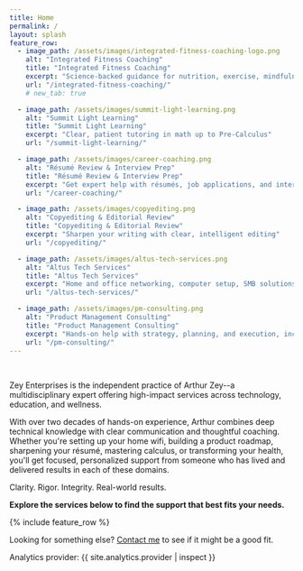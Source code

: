 ```yaml
---
title: Home
permalink: /
layout: splash
feature_row:
  - image_path: /assets/images/integrated-fitness-coaching-logo.png
    alt: "Integrated Fitness Coaching"
    title: "Integrated Fitness Coaching"
    excerpt: "Science-backed guidance for nutrition, exercise, mindfulness, relationships, and philosophy"
    url: "/integrated-fitness-coaching/"
    # new_tab: true

  - image_path: /assets/images/summit-light-learning.png
    alt: "Summit Light Learning"
    title: "Summit Light Learning"
    excerpt: "Clear, patient tutoring in math up to Pre-Calculus"
    url: "/summit-light-learning/"

  - image_path: /assets/images/career-coaching.png
    alt: "Résumé Review & Interview Prep"
    title: "Résumé Review & Interview Prep"
    excerpt: "Get expert help with résumés, job applications, and interviews"
    url: "/career-coaching/"

  - image_path: /assets/images/copyediting.png
    alt: "Copyediting & Editorial Review"
    title: "Copyediting & Editorial Review"
    excerpt: "Sharpen your writing with clear, intelligent editing"
    url: "/copyediting/"

  - image_path: /assets/images/altus-tech-services.png
    alt: "Altus Tech Services"
    title: "Altus Tech Services"
    excerpt: "Home and office networking, computer setup, SMB solutions, troubleshooting, and more"
    url: "/altus-tech-services/"

  - image_path: /assets/images/pm-consulting.png
    alt: "Product Management Consulting"
    title: "Product Management Consulting"
    excerpt: "Hands-on help with strategy, planning, and execution, including UX design"
    url: "/pm-consulting/"
---
```


<br />

Zey Enterprises is the independent practice of Arthur Zey--a multidisciplinary expert offering high-impact services across technology, education, and wellness.

With over two decades of hands-on experience, Arthur combines deep technical knowledge with clear communication and thoughtful coaching. Whether you're setting up your home wifi, building a product roadmap, sharpening your résumé, mastering calculus, or transforming your health, you'll get focused, personalized support from someone who has lived and delivered results in each of these domains.

Clarity. Rigor. Integrity. Real-world results.

**Explore the services below to find the support that best fits your needs.**

{% include feature_row %}

Looking for something else? [Contact me](/contact/) to see if it might be a good fit.

<p>Analytics provider: {{ site.analytics.provider | inspect }}</p>